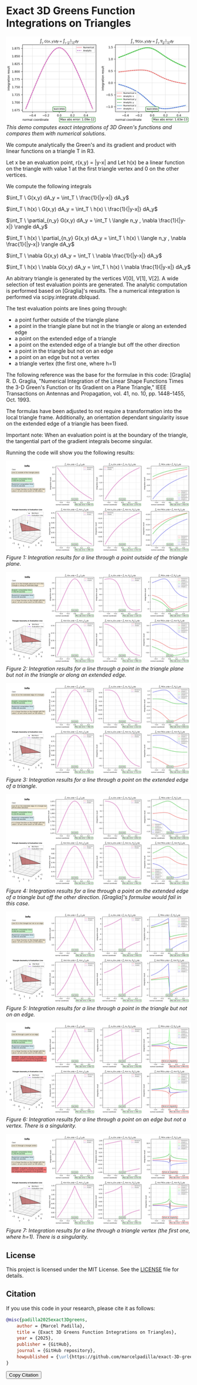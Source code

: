 # Exact 3D Greens Function Integrations on Triangles

![Integration Results](./thumbnail.jpg)
*This demo computes exact integrations of 3D Green's functions and compares them with numerical solutions.*

We compute analytically the Green's and its gradient and product with linear functions on a triangle T in R3.

Let x be an evaluation point, r(x,y) = |y-x| and Let h(x) be a linear function on the triangle with value 1 at the first triangle vertex and 0 on the other vertices.

We compute the following integrals 

$\int_T \ G(x,y) dA_y = \int_T \ \frac{1}{|y-x|} dA_y$

$\int_T \ h(x) \ G(x,y) dA_y = \int_T \ h(x) \ \frac{1}{|y-x|} dA_y$

$\int_T \ \partial_{n_y} G(x,y) dA_y = \int_T \ \langle n_y , \nabla \frac{1}{|y-x|} \rangle dA_y$

$\int_T \ h(x) \ \partial_{n_y} G(x,y) dA_y = \int_T \ h(x) \ \langle n_y , \nabla \frac{1}{|y-x|} \rangle dA_y$

$\int_T \ \nabla G(x,y) dA_y = \int_T \ \nabla \frac{1}{|y-x|} dA_y$

$\int_T \ h(x) \ \nabla G(x,y) dA_y = \int_T \ h(x) \ \nabla \frac{1}{|y-x|} dA_y$

An abitrary triangle is generated by the vertices V[0], V[1], V[2].
A wide selection of test evaluation points are generated.
The analytic computation is performed based on [Graglia]'s results.
The a numerical integration is performed via scipy.integrate.dblquad.

The test evaluation points are lines going through:
- a point further outside of the triangle plane
- a point in the triangle plane but not in the triangle or along an extended edge
- a point on the extended edge of a triangle
- a point on the extended edge of a triangle but off the other direction
- a point in the triangle but not on an edge
- a point on an edge but not a vertex
- a triangle vertex (the first one, where h=1) 

The following reference was the base for the formulae in this code:
[Graglia] R. D. Graglia, "Numerical Integration of the Linear Shape Functions Times the 3-D Green's Function
or Its Gradient on a Plane Triangle," IEEE Transactions on Antennas and Propagation, 
vol. 41, no. 10, pp. 1448–1455, Oct. 1993.

The formulas have been adjusted to not require a transformation into the local triangle frame.
Additionally, an orientation dependant singularity issue on the extended edge of a triangle has been fixed.

Important note: When an evaluation point is at the boundary of the triangle, the tangential part of the gradient integrals become singular.

Running the code will show you the following results:

![Integration Results](./integration_results/1_outside_of_the_triangle_plane.jpg)
*Figure 1: Integration results for a line through a point outside of the triangle plane.*

![Integration Results](./integration_results/2_in_the_triangle_plane_but_not_in_the_triangle_or_along_an_extended_edge.jpg)
*Figure 2: Integration results for a line through a point in the triangle plane but not in the triangle or along an extended edge.*

![Integration Results](./integration_results/3_on_the_extended_edge_of_a_triangle.jpg)
*Figure 3: Integration results for a line through a point on the extended edge of a triangle.*

![Integration Results](./integration_results/4_on_the_extended_edge_of_a_triangle_but_off_the_other_direction.jpg)
*Figure 4: Integration results for a line through a point on the extended edge of a triangle but off the other direction. [Graglia]'s formulae would fail in this case.*

![Integration Results](./integration_results/5_in_the_triangle_but_not_on_an_edge.jpg)
*Figure 5: Integration results for a line through a point in the triangle but not on an edge.*

![Integration Results](./integration_results/6_through_a_point_on_an_edge.jpg)
*Figure 6: Integration results for a line through a point on an edge but not a vertex. There is a singularity.*

![Integration Results](./integration_results/7_through_a_triangle_vertex.jpg)
*Figure 7: Integration results for a line through a triangle vertex (the first one, where h=1). There is a singularity.*

## License

This project is licensed under the MIT License. See the [LICENSE](https://github.com/marcelpadilla/exact-3D-greens-function-integrations-on-triangles/blob/main/LICENSE) file for details.

## Citation

If you use this code in your research, please cite it as follows:

```bibtex
@misc{padilla2025exact3Dgreens,
    author = {Marcel Padilla},
    title = {Exact 3D Greens Function Integrations on Triangles},
    year = {2025},
    publisher = {GitHub},
    journal = {GitHub repository},
    howpublished = {\url{https://github.com/marcelpadilla/exact-3D-greens-function-integrations-on-triangles}},
}
```

<button onclick="navigator.clipboard.writeText('@misc{padilla2025exact3Dgreens,\n    author = {Marcel Padilla},\n    title = {Exact 3D Greens Function Integrations on Triangles},\n    year = {2025},\n    publisher = {GitHub},\n    journal = {GitHub repository},\n    howpublished = {\\url{https://github.com/marcelpadilla/exact-3D-greens-function-integrations-on-triangles}},\n}')">Copy Citation</button>
